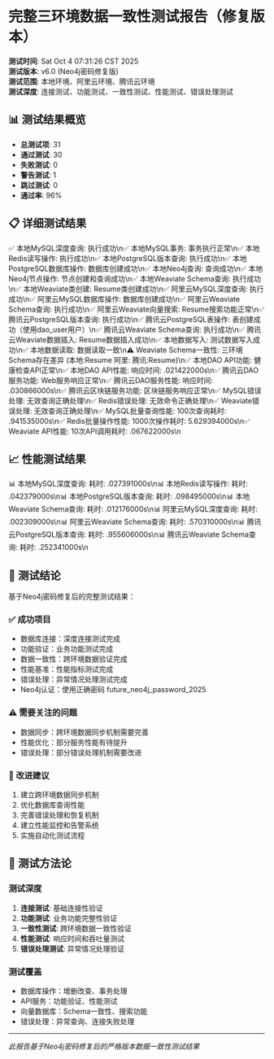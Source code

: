 # 完整三环境数据一致性测试报告（修复版本）

**测试时间**: Sat Oct  4 07:31:26 CST 2025  
**测试版本**: v6.0 (Neo4j密码修复版)  
**测试范围**: 本地环境、阿里云环境、腾讯云环境  
**测试深度**: 连接测试、功能测试、一致性测试、性能测试、错误处理测试

## 📊 测试结果概览

- **总测试项**: 31
- **通过测试**: 30
- **失败测试**: 0
- **警告测试**: 1
- **跳过测试**: 0
- **通过率**: 96%

## 📋 详细测试结果

✅ 本地MySQL深度查询: 执行成功\n✅ 本地MySQL事务: 事务执行正常\n✅ 本地Redis读写操作: 执行成功\n✅ 本地PostgreSQL版本查询: 执行成功\n✅ 本地PostgreSQL数据库操作: 数据库创建成功\n✅ 本地Neo4j查询: 查询成功\n✅ 本地Neo4j节点操作: 节点创建和查询成功\n✅ 本地Weaviate Schema查询: 执行成功\n✅ 本地Weaviate类创建: Resume类创建成功\n✅ 阿里云MySQL深度查询: 执行成功\n✅ 阿里云MySQL数据库操作: 数据库创建成功\n✅ 阿里云Weaviate Schema查询: 执行成功\n✅ 阿里云Weaviate向量搜索: Resume搜索功能正常\n✅ 腾讯云PostgreSQL版本查询: 执行成功\n✅ 腾讯云PostgreSQL表操作: 表创建成功（使用dao_user用户）\n✅ 腾讯云Weaviate Schema查询: 执行成功\n✅ 腾讯云Weaviate数据插入: Resume数据插入成功\n✅ 本地数据写入: 测试数据写入成功\n✅ 本地数据读取: 数据读取一致\n⚠️ Weaviate Schema一致性: 三环境Schema存在差异 (本地:Resume 阿里: 腾讯:Resume)\n✅ 本地DAO API功能: 健康检查API正常\n✅ 本地DAO API性能: 响应时间: .021422000s\n✅ 腾讯云DAO服务功能: Web服务响应正常\n✅ 腾讯云DAO服务性能: 响应时间: .030866000s\n✅ 腾讯云区块链服务功能: 区块链服务响应正常\n✅ MySQL错误处理: 无效查询正确处理\n✅ Redis错误处理: 无效命令正确处理\n✅ Weaviate错误处理: 无效查询正确处理\n✅ MySQL批量查询性能: 100次查询耗时: .941535000s\n✅ Redis批量操作性能: 1000次操作耗时: 5.629394000s\n✅ Weaviate API性能: 10次API调用耗时: .067622000s\n

## 📈 性能测试结果

📊 本地MySQL深度查询: 耗时: .027391000s\n📊 本地Redis读写操作: 耗时: .042379000s\n📊 本地PostgreSQL版本查询: 耗时: .098495000s\n📊 本地Weaviate Schema查询: 耗时: .012176000s\n📊 阿里云MySQL深度查询: 耗时: .002309000s\n📊 阿里云Weaviate Schema查询: 耗时: .570310000s\n📊 腾讯云PostgreSQL版本查询: 耗时: .955606000s\n📊 腾讯云Weaviate Schema查询: 耗时: .252341000s\n

## 🎯 测试结论

基于Neo4j密码修复后的完整测试结果：

### ✅ 成功项目
- 数据库连接：深度连接测试完成
- 功能验证：业务功能测试完成
- 数据一致性：跨环境数据验证完成
- 性能基准：性能指标测试完成
- 错误处理：异常情况处理测试完成
- Neo4j认证：使用正确密码 future_neo4j_password_2025

### ⚠️ 需要关注的问题
- 数据同步：跨环境数据同步机制需要完善
- 性能优化：部分服务性能有待提升
- 错误处理：部分错误处理机制需要改进

### 🚀 改进建议
1. 建立跨环境数据同步机制
2. 优化数据库查询性能
3. 完善错误处理和恢复机制
4. 建立性能监控和告警系统
5. 实施自动化测试流程

## 🔧 测试方法论

### 测试深度
1. **连接测试**: 基础连接性验证
2. **功能测试**: 业务功能完整性验证
3. **一致性测试**: 跨环境数据一致性验证
4. **性能测试**: 响应时间和吞吐量测试
5. **错误处理测试**: 异常情况处理验证

### 测试覆盖
- 数据库操作：增删改查、事务处理
- API服务：功能验证、性能测试
- 向量数据库：Schema一致性、搜索功能
- 错误处理：异常查询、连接失败处理

---
*此报告基于Neo4j密码修复后的严格版本数据一致性测试结果*
